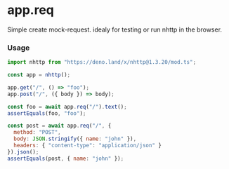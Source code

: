 # app.req

Simple create mock-request. idealy for testing or run nhttp in the browser.

### Usage
```js
import nhttp from "https://deno.land/x/nhttp@1.3.20/mod.ts";

const app = nhttp();

app.get("/", () => "foo");
app.post("/", ({ body }) => body);

const foo = await app.req("/").text();
assertEquals(foo, "foo");

const post = await app.req("/", { 
  method: "POST",
  body: JSON.stringify({ name: "john" }),
  headers: { "content-type": "application/json" }
}).json();
assertEquals(post, { name: "john" });
```